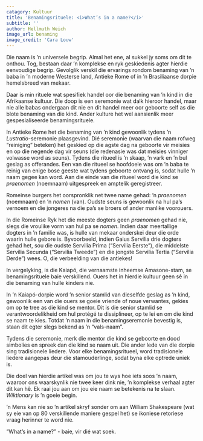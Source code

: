 ```yaml
---
catagory: Kultuur
title: 'Benamingsrituele: <i>What’s in a name?</i>'
subtitle: ''
author: Hellmuth Weich
image_url: benaming
image_credit: 'Cara Louw'
---
```


Die naam is ’n universele begrip. Almal het ene, al sukkel jy soms om dit te onthou. Tog, bestaan daar ’n komplekse en ryk geskiedenis agter hierdie eenvoudige begrip. Gevolglik verskil die ervarings rondom benaming van ’n baba in ’n moderne Westerse land, Antieke Rome of in ’n Brasiliaanse dorpie hemelsbreed van mekaar.

Daar is min rituele wat spesifiek handel oor die benaming van ’n kind in die Afrikaanse kultuur. Die doop is een seremonie wat dalk hieroor handel, maar nie alle babas ondergaan dit nie en dit handel meer oor geboorte self as die blote benaming van die kind. Ander kulture het wel aansienlik meer gespesialiseerde benamingsrituele.

In Antieke Rome het die benaming van ’n kind gewoonlik tydens ’n _Lustratio_-seremonie plaasgevind. Dié seremonie (waarvan die naam rofweg “reiniging” beteken) het geskied op die agste dag na geboorte vir meisies en op die negende dag vir seuns (die redenasie was dat meisies vinniger volwasse word as seuns). Tydens die ritueel is ’n skaap, ’n vark en ’n bul geslag as offerandes. Een van die ritueel se hoofdoele was om ’n baba te reinig van enige bose geeste wat tydens geboorte ontvang is, sodat hulle ’n naam gegee kan word. Aan die einde van die ritueel word die kind se _praenomen_ (noemnaam) uitgespreek en amptelik geregistreer.

Romeinse burgers het oorspronklik net twee name gehad: ’n _praenomen_ (noemnaam) en ’n _nomen_ (van). Oudste seuns is gewoonlik na hul pa’s vernoem en die jongeres na die pa’s se broers of ander manlike voorouers.

In die Romeinse Ryk het die meeste dogters geen _praenomen_ gehad nie, slegs die vroulike vorm van hul pa se _nomen_. Indien daar meertallige dogters in ’n familie was, is hulle van mekaar onderskei deur die orde waarin hulle gebore is. Byvoorbeeld, indien Gaius Servilia drie dogters gehad het, sou die oudste Servilia Prima (“Servilia Eerste”), die middelste Servilia Secunda (“Servilia Tweede”) en die jongste Servilia Tertia (“Servilia Derde”) wees. O, die verbeelding van die antiekes!

In vergelyking, is die Kaiapó, die vernaamste inheemse Amasone-stam, se benamingsrituele baie verskillend. Ouers het in hierdie kultuur geen sê in die benaming van hulle kinders nie.

In ’n Kaiapó-dorpie word ’n senior stamlid van dieselfde geslag as ’n kind, gewoonlik een van die ouers se goeie vriende of noue verwantes, gekies om op te tree as die kind se mentor. Dit is die senior stamlid se verantwoordelikheid om hul protégé te dissiplineer, op te lei en om die kind se naam te kies. Totdat ’n naam in die benamingseremonie bevestig is, staan dit egter slegs bekend as ’n “vals-naam”.

Tydens die seremonie, merk die mentor die kind se geboorte en dood simbolies en spreek dan die kind se naam uit. Die ander lede van die dorpie sing tradisionele liedere. Voor elke benamingsritueel, word tradisionele liedere aangepas deur die stamouderlinge, sodat byna elke optrede uniek is.

Die doel van hierdie artikel was om jou te wys hoe iets soos ’n naam, waaroor ons waarskynlik nie twee keer dink nie, ’n komplekse verhaal agter dit kan hê. Ek raai jou aan om jou eie naam se betekenis na te slaan. _Wiktionary_ is ’n goeie begin.

’n Mens kan nie so ’n artikel skryf sonder om aan William Shakespeare (wat sy eie van op 80 verskillende maniere gespel het) se ikoniese retoriese vraag herinner te word nie.

“What’s in a name?” - baie, vir dié wat soek.
